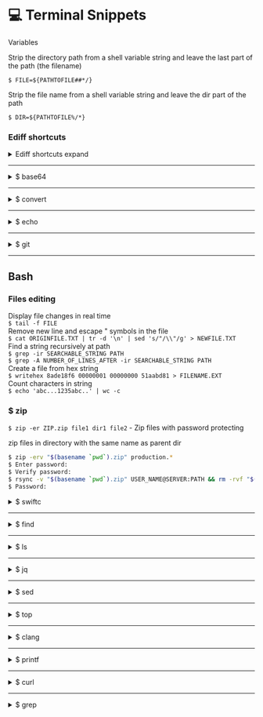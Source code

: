 # 💻 Terminal Snippets


Variables

Strip the directory path from a shell variable string and leave the last part of the path (the filename)
```
$ FILE=${PATHTOFILE##*/}
```
Strip the file name from a shell variable string and leave the dir part of the path
```
$ DIR=${PATHTOFILE%/*}
```

### Ediff shortcuts
<details>
  <summary>Ediff shortcuts expand</summary>

  `a` - apply changes from buffer A<br>
  `b` - apply changes from buffer B<br>
  `d` - keep both variants (A+B)<br>
  `n` - show next changes<br>
  `p` - show previous changes<br>
  `r` - recover the original difference region in buffer C<br>
  `C-x o` - change focused buffer window<br>
  `v` - scroll bottom<br>
  `M-v` - scroll up<br>
  `q` - end ediffing<br>
</details>

---

<details>
  <summary>$ base64</summary>
  
    $ base64 -i IN_FILE_PATH -o OUT_FILE_PATH
   Examples<br>
     
    $ base64 -i CertificateSigningRequest.certSigningRequest -o encodedbase64.txt

   Encode string<br>
     
     $ base64 -D <<< STRING
   
    `base64 <<< LS0tLS1CRUdJTiBDRVJUSUZJ`
    
    `$ base64 -D <<< STRING`
    Decode string<br>
   `base64 -D <<< LS0tLS1CRUdJTiBDRVJUSUZJ== > file.bin`
</details>

---
  
<details>
  <summary>$ convert</summary>
  
   Resize the image <br/>
    ```$ convert image.png -resize 33% resized.png ``` <br/>
</details>
      
---
  
<details>
  <summary>$ echo</summary>

   List all files matching pattern in current directory<br>
     
     $ echo *.txt
     $ echo .*
</details>

---

<details>
<summary>$ git</summary>
    
  Clean up submodules
  ```bash 
  $ git submodule foreach --recursive git clean -xfd
  $ git submodule update -f --init --recursive --remote
  ```
  Cherry pick diffs which are contained only in the `ANY_BRANCH`
  ```bash
  $ git cherry -v master ANY_BRANCH > only-feature-chages.txt
  $ git cherry-pick 64f0e89e718aa034704c5895f9de858afae9da97 f415a7d8c1599021761bab852109ef6389918...
  $ git status
  $ git cherry-pick --continue
  ```
  Git find "string" in the history of diffs
  ```bash
  $ git log -p -S string_for_searching
  ```
  Git print diff between mybranch and master in the file 'myfile.cs'
  ```
  $ git diff mybranch..master -- myfile.cs
  ```
  Find the file in the history
  ```
  $ git log --all --name-status  -- "**/filename.*"
  ```
  Show the file changes in the commit 
  ```
  $ git show <SHA> -- <path-to-file>
  ```
  Restore the file in the working copy
  ```
  $ git checkout <SHA>^ -- <path-to-file>
  ```
  Apply reverted changes from a commit
  ```bash
  $ git show <SHA> -- <path-to-file> | git apply -3 --whitespace=fix -R
  ```
  Add custom ssh identity file to the repository
  ```bash
  $ git config core.sshCommand "ssh -i ~/.ssh/not_default_id_rsa -F /dev/null"
  ```
  Log all particular file commits
  ```bash
  $ git log --follow -- FILE_PATH
  ```
</details>
  

---


## Bash
### Files editing 
Display file changes in real time <br/>
```$ tail -f FILE``` <br/>
Remove new line and escape " symbols in the file <br/>
```$ cat ORIGINFILE.TXT | tr -d '\n' | sed 's/"/\\"/g' > NEWFILE.TXT``` <br/>
Find a string recursively at path <br/>
```$ grep -ir SEARCHABLE_STRING PATH``` <br/>
```$ grep -A NUMBER_OF_LINES_AFTER -ir SEARCHABLE_STRING PATH```<br/>
Create a file from hex string <br/>
```$ writehex 8ade18f6 00000001 00000000 51aabd81 > FILENAME.EXT``` <br/>
Сount characters in string <br/>
```$ echo 'abc...1235abc..' | wc -c``` <br/>

### $ zip
`$ zip -er ZIP.zip file1 dir1 file2` - Zip files with password protecting <br/>

zip files in directory with the same name as parent dir
```bash
$ zip -erv "$(basename `pwd`).zip" production.*
$ Enter password:
$ Verify password:
$ rsync -v "$(basename `pwd`).zip" USER_NAME@SERVER:PATH && rm -rvf "$(basename `pwd`).zip"
$ Password:
```
  
  
  <details>
  <summary>$ swiftc</summary>
  
   Compilte swift file with generating dSym file <br/>
    ```$ swiftc -g file.swift``` <br/>
   Run executable using lldb debugger<br/>
    ```$ lldb file``` <br/>
   Load dSym file <br/>
    ```(lldb) add-dsym <PathTo.dSYM>``` <br/>
   Print backtrace <br/>
    ```(lldb) thread backtrace``` <br/>
</details>
      
---

<details>
  <summary>$ find</summary>
  
   Find files matched pattern `*.ipa` and extract to directory named `filename.unz` <br/>
    ```$ find . -name '*.ipa' -exec sh -c 'unzip -d `basename {}`.unz {}' \; ``` <br/>
   Find files with matched patterh `*.txt` and copy to CGL-28825 directory <br/>
    `$ find ./UnitTests/ -name '*.txt' -exec sh -c 'cp {} CGL-28825/{}' \; ` <br/>
   Find duplicated files in the directory <br>
    `$ find . ! -empty -type f -exec md5 {} + | sort | uniq -d` <br/>
   Find in current folder the folders that were modified 182 days ago and delete them <br/>
    `$ find ./ -maxdepth 1 -type d -ctime +182 -exec rm -rfv {} \;` <br/>
   Find in current folder PNG images and remove alpha channel. Adds white color to background. Overwrites!<br/>
    `$ find . -name '*.png' -exec sh -c 'convert {} -background white -alpha remove -alpha off {}' \;` <br/>
   Find all Info.plist files and add new boolean false value <br/>
    `$ find ./ -name Info.plist -exec sh -c '/usr/libexec/PlistBuddy -c "Add :test bool false" {}'  \;` <br/>
    `$ find ./ -name Info.plist -exec sh -c '/usr/libexec/PlistBuddy -c "Add :my_key string \"\"" {}' \;` <br/>
   Find example <br/>
    `$ find ./ -type f -name '*.xib' -exec sed -i '' -e 's/<device[a-z=\"0-9_ ]*\/>/<device id=\"appleTV\" appearance=\"light\"\/>/g' {} +` <br/>
    Resize *\*.png* images to size 800x600 and append to new file suffix 800x600.png<br/>
    `$ find ./ -name '*.png' -exec sh -c 'convert {} -resize 800x600! {}%.*_800x600.png' \;`
    Find in `Info.plist` file and print 1 line *A*fter<br/>
    `$ find ./ios/ -name 'Info.plist' -exec sh -c 'grep -A 1 -ir receiver_id {}' \;`<br/>
    Find unique files in directory and copy in another<br/>
    ```$ find ./ -type f -exec md5sum {} + | sort | awk '!c[substr($0, 1, 32)]++' | awk '{print $2}' | xargs -I _ cp _ another_dir
    ```
</details>
      
---

<details>
  <summary>$ ls</summary>
  
   list files in one line <br/>
    ```$ ls | tr "\n" " "
    ```<br/>
</details>

---

<details>
  <summary>$ jq</summary>
  
   Remove new lines from json <br/>
    ```$ jq -c .
    ```<br/>
   Pretty print JSON <br/>
    ```$ jq '.'
    ```
</details>

---

<details>
  <summary>$ sed</summary>
  
  Find all \*.txt files in dir and execute sed without backuping <br>
  ```bash
  $ find ./UnitTests/ -type f -name '*.txt' -exec sed -i '' -e 's/video_url_android/dash/g' {} +
  ```
  Extract minor number from version
  ```bash
  $ echo '1.2.3' | sed 's/\([0-9]\).[0-9].[0-9]/\1/'
  ```
  Extract substring `"Bench press"` from a string `"title": "Bench press"` 
  ```bash
  $ echo '"title": "Bench press"' | sed -ne 's/"title": \([a-z]+\)*//p'
  ```
  |   |   |   |
  |---|---|---|
  |`[[:space:]]*`|match the whitespace characters `<tab>` and `<space>`|   |
  |   |   |   |
  |   |   |   |
  
  Extract version from `podspec` file
  ```bash
  $ sed -rn "s/.*([0-9]+\.[0-9]+\.[0-9]+).*/\1/p" [FILE].podspec
  ```
  Replace string from the stdin input
  ```bash
  $ sed 's/\&amp;/\&/g'
  ```
  Replace digits A0 to "A0",
  ```bash
  $ pbpaste| sed 's/\([0-9A-F][0-9A-F]\) /"\1",/g' 
  ```
</details>

---

<details>
  <summary>$ top</summary>
  
   Run `top` in non-interactive(batch) mode <br/>
    ```$ top -l 1``` <br/>
</details>

---

<details>
  <summary>$ clang</summary>
  
   Compile single `main.m` file to executable `prog` <br/>
    ```$ clang -fobjc-arc main.m -o prog1``` <br/>
</details>

---

<details>
  <summary>$ printf</summary>
  
   Tool for formatted output <br/>
    ```$ printf '%-10.10s = %4.2f\n' 'Gigahertz' 1.92735``` <br/>
</details>

---

<details>
  <summary>$ curl</summary>
  
   Download and find and count occurances of `regex_pattern` in response (by adding new line `\\\n`)
   ```bash
   $ curl  -v --silent 'http://awesome.com' 2>&1 | sed $'s/regex_pattern/regex_pattern\\\n/g' | grep -c 'regex_pattern'
   ```
   An example with query parameters <br/>
   ```bash
   curl -X POST -H "Accept: application/json" -H "Authorization: Basic xxxxxxxx" -H "Content-Type: application/x-www-form-urlencoded" --data          'grant_type=clone&refresh_token=xxx-xxx&scope=client'  'https://SERVER_URL'
   ```
</details>

---

<details>
  <summary>$ grep</summary>
  
   Extract substring from string:
   ```bash
   $ grep -o -E '^[H](H|T|t)+-[0-9]{4}'
   ```
   Extract `123` from `versionCode 123`
   ```bash
   $ cat build.gradle | grep 'versionCode ' | grep -o -E '[0-9]+'
   ```
   Extract `"1.2.3"` from `versionName "1.2.3"`
   ```bash
   $ cat build.gradle | grep 'versionName ' | grep -o -E '\"[0-9].[0-9].[0-9]\"'
   ```
   Extract URL from `file`
   ```bash
   $ grep -o -E 'https://url.com/[?=;&_a-z0-9-]+' ../photos.txt
   ```
   Exclude directories during search
   ```bash
   $ grep --exclude-dir=Pods --exclude-dir=fastlane -ir 'https://' ./
   ```
   Find multiple patterns
   ```
   $ grep -e 'pattern1' -e 'pattern2' ./
</details>

---


### $ rsync
Sync images(png, PNG, jpg, JPG)  in 2 local folders
```bash
$  rsync -r --include="*.[Jj][Pp][Gg]" --include="*.[Pp][Nn][Gg]" --include="*/" --exclude="*" -av --progress FromDir1/ ToDir2/
```


### Formatting
Pretty print JSON string
```bash
$ echo '{"foo": "lorem", "bar": "ipsum"}' | python -m json.tool
```
```bash
echo $(python3 -c "import sys,json; print(json.load(sys.stdin)['fields']['summary'])" <<< ${RESPONSE})
```
Pretty print XML string
```bash
$ echo '<root><foo a="b">lorem</foo><bar value="ipsum" /></root>' | xmllint --format -
```


### Emacs
`select region then M-| pbcopy RET` - copy from Emacs to OS X clipboard<br/>
`M-x hexl-find-file` - editing binary files (`delete-window`)<br/>
`M-x hexl-mode` - translate an existing buffer into hex<br/>

### Git-Emacs
`m` - mark the file the cursor is on ATM<br/>
`M` - mark all files in buffer<br/>
`u/DEL` - unmark file below/above<br/>
`R` - resolve conflicts during merge<br/>
`a` - add file to repository<br/>
`r` - remove file<br/>
`i` - add file to ignore list<br/>
`c` - commit<br/>
`U` - Undo -> revert file<br/>
`l` - see log file<br/>
`g` - refresh the status buffer<br/>
`q` - quit status buffer<br/>
`?` - get help!<br/>

### Emacs-Magit

<details>
  <summary>Emacs-Magit</summary>

  `M-x magit-process-buffer` - to show the output of recently run git commands<br>
  `M-x magit-section-cycle-diffs` - to expand all diffs<br>
  `l-l b-b` - checkout selected commit in history<br>
</details>

### Midnight Commander
`ESC+o` - open directory in another panel 

### Xcode. Setup template commands
Rename class prefix occurances in the folder.
``` bash
$ find ./ -type f -exec sed -i "" -e 's/CLConfirmLogout/___VARIABLE_productName:identifier___/g' {} \;
```

## Xcode debugger
### Update view on debug
```objective-c
// stash a view (0x7f84c74ca870 address)
(lldb) e UIView *$cell = (UIView *)[0x7f84c74ca870 superview]
// set a new frame
(lldb) e (void)[$cell setFrame:(CGRect){0.f, 324.f, 10.f, 54.f}]
// set a new frame
(lldb) e (void)[$cell setFrame:(CGRect){0.f, 324.f, 10.f, 54.f}]
// update
(lldb) caflush frame
```

### Examining Variables
Show the contents of the local variable bar formatted as hex.
```
(lldb) frame variable --format x bar
(lldb) fr v -f x bar
```

### FFMPEG
Cut video of [duration]
```bash
$ ffmpeg -ss [start] -i in.mp4 -t [duration] -c copy out.mp4
```

Create gif image from movie
```
$ ffmpeg -ss 30 -t 3 -i input.mp4 -vf "fps=10,scale=320:-1:flags=lanczos,split[s0][s1];[s0]palettegen[p];[s1][p]paletteuse" -loop 0 output.gif
```
* This example will skip the first 30 seconds (-ss 30) of the input and create a 3 second output (-t 3).
* fps filter sets the frame rate. A rate of 10 frames per second is used in the example.
* scale filter will resize the output to 320 pixels wide and automatically determine the height while preserving the aspect ratio. The lanczos scaling algorithm is used in this example.
* palettegen and paletteuse filters will generate and use a custom palette generated from your input. These filters have many options, so refer to the links for a list of all available options and values. Also see the Advanced options section below.
* split filter will allow everything to be done in one command and avoids having to create a temporary PNG file of the palette.
* Control looping with -loop output option but the values are confusing. A value of 0 is infinite looping, -1 is no looping, and 1 will loop once meaning it will play twice. So a value of 10 will cause the GIF to play 11 times.
More info http://blog.pkh.me/p/21-high-quality-gif-with-ffmpeg.html
